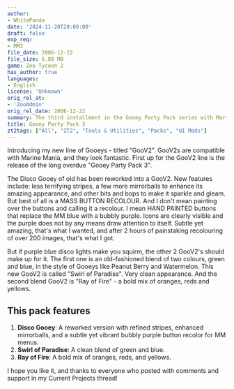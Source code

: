 ```yaml
---
author:
- WhitePanda
date: '2024-11-28T20:00:00'
draft: false
exp_req:
- MM2
file_date: 2006-12-22
file_size: 6.88 MB
game: Zoo Tycoon 2
has_author: true
languages:
- English
license: 'Unknown'
orig_rel_at:
- 'ZooAdmin'
orig_rel_date: 2006-12-22
summary: The third installment in the Gooey Party Pack series with Marine Mania compatibility.
title: Gooey Party Pack 3
zt2tags: ["All", "ZT2", "Tools & Utilities", "Packs", "UI Mods"]
---
```

Introducing my new line of Gooeys - titled "GooV2". GooV2s are compatible with Marine Mania, and they look fantastic. First up for the GooV2 line is the release of the long overdue "Gooey Party Pack 3".

The Disco Gooey of old has been reworked into a GooV2. New features include: less terrifying stripes, a few more mirrorballs to enhance its amazing appearance, and other bits and bops to make it sparkle and gleam. But best of all is a MASS BUTTON RECOLOUR. And I don't mean painting over the buttons and calling it a recolour. I mean HAND PAINTED buttons that replace the MM blue with a bubbly purple. Icons are clearly visible and the purple does not by any means draw attention to itself. Subtle yet amazing, that's what I wanted, and after 2 hours of painstaking recolouring of over 200 images, that's what I got.

But if purple blue disco lights make you squirm, the other 2 GooV2's should make up for it. The first one is an old-fashioned blend of two colours, green and blue, in the style of Gooeys like Peanut Berry and Watermelon. This new GooV2 is called "Swirl of Paradise". Very clean appearance. And the second blend GooV2 is "Ray of Fire" - a bold mix of oranges, reds and yellows.

## This pack features
1. **Disco Gooey**: A reworked version with refined stripes, enhanced mirrorballs, and a subtle yet vibrant bubbly purple button recolor for MM menus.  
2. **Swirl of Paradise**: A clean blend of green and blue.  
3. **Ray of Fire**: A bold mix of oranges, reds, and yellows.  

I hope you like it, and thanks to everyone who posted with comments and support in my Current Projects thread!  



